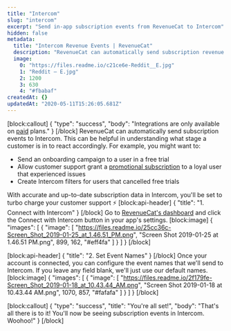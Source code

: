 ```yaml
---
title: "Intercom"
slug: "intercom"
excerpt: "Send in-app subscription events from RevenueCat to Intercom"
hidden: false
metadata: 
  title: "Intercom Revenue Events | RevenueCat"
  description: "RevenueCat can automatically send subscription revenue events to Intercom. This can be helpful in understanding what stage a customer is in to react accordingly. With accurate and up-to-date subscription data in Intercom, you'll be set to turbo charge your customer support."
  image: 
    0: "https://files.readme.io/c21ce6e-Reddit__E.jpg"
    1: "Reddit – E.jpg"
    2: 1200
    3: 630
    4: "#fbabaf"
createdAt: {}
updatedAt: "2020-05-11T15:26:05.681Z"
---
```

[block:callout]
{
  "type": "success",
  "body": "Integrations are only available on [paid](https://www.revenuecat.com/pricing) plans."
}
[/block]
RevenueCat can automatically send subscription events to Intercom. This can be helpful in understanding what stage a customer is in to react accordingly. For example, you might want to:
- Send an onboarding campaign to a user in a free trial
- Allow customer support grant a [promotional subscription](doc:customers#section-granting-promotional-subscriptions) to a loyal user that experienced issues
- Create Intercom filters for users that cancelled free trials

With accurate and up-to-date subscription data in Intercom, you'll be set to turbo charge your customer support ⚡️
[block:api-header]
{
  "title": "1. Connect with Intercom"
}
[/block]
Go to [RevenueCat's dashboard](https://app.revenuecat.com) and click the Connect with Intercom button in your app's settings.
[block:image]
{
  "images": [
    {
      "image": [
        "https://files.readme.io/25cc36c-Screen_Shot_2019-01-25_at_1.46.51_PM.png",
        "Screen Shot 2019-01-25 at 1.46.51 PM.png",
        899,
        162,
        "#eff4fa"
      ]
    }
  ]
}
[/block]

[block:api-header]
{
  "title": "2. Set Event Names"
}
[/block]
Once your account is connected, you can configure the event names that we'll send to Intercom. If you leave any field blank, we'll just use our default names.
[block:image]
{
  "images": [
    {
      "image": [
        "https://files.readme.io/2f179fe-Screen_Shot_2019-01-18_at_10.43.44_AM.png",
        "Screen Shot 2019-01-18 at 10.43.44 AM.png",
        1070,
        857,
        "#fafafa"
      ]
    }
  ]
}
[/block]

[block:callout]
{
  "type": "success",
  "title": "You're all set!",
  "body": "That's all there is to it! You'll now be seeing subscription events in Intercom. Woohoo!"
}
[/block]